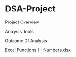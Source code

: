 # DSA-Project
Project Overview 

Analysis Tools

Outcome Of Analysis

[Excel Functions 1 - Numbers.xlsx](https://github.com/user-attachments/files/20879182/Excel.Functions.1.-.Numbers.xlsx)
